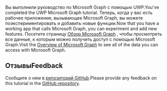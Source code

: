 <!-- markdownlint-disable MD002 MD041 -->

<span data-ttu-id="4e9c8-101">Вы выполнили руководство по Microsoft Graph с помощью UWP.</span><span class="sxs-lookup"><span data-stu-id="4e9c8-101">You've completed the UWP Microsoft Graph tutorial.</span></span> <span data-ttu-id="4e9c8-102">Теперь, когда у вас есть рабочее приложение, вызывающее Microsoft Graph, вы можете поэкспериментировать и добавить новые функции.</span><span class="sxs-lookup"><span data-stu-id="4e9c8-102">Now that you have a working app that calls Microsoft Graph, you can experiment and add new features.</span></span> <span data-ttu-id="4e9c8-103">Посетите страницу [Обзор Microsoft Graph](/graph/overview) , чтобы просмотреть все данные, к которым можно получить доступ с помощью Microsoft Graph.</span><span class="sxs-lookup"><span data-stu-id="4e9c8-103">Visit the [Overview of Microsoft Graph](/graph/overview) to see all of the data you can access with Microsoft Graph.</span></span>

## <a name="feedback"></a><span data-ttu-id="4e9c8-104">Отзывы</span><span class="sxs-lookup"><span data-stu-id="4e9c8-104">Feedback</span></span>

<span data-ttu-id="4e9c8-105">Сообщите о нем в [репозиторий GitHub](https://github.com/microsoftgraph/msgraph-training-uwp).</span><span class="sxs-lookup"><span data-stu-id="4e9c8-105">Please provide any feedback on this tutorial in the [GitHub repository](https://github.com/microsoftgraph/msgraph-training-uwp).</span></span>
